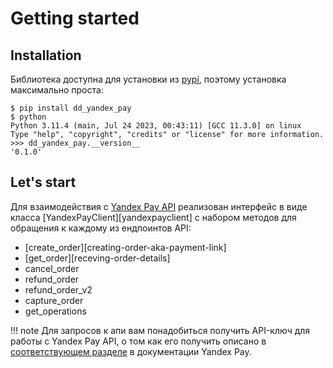 # Getting started


## Installation

Библиотека доступна для установки из [pypi](https://pypi.org/project/dd_yandex_pay/), поэтому установка максимально проста:

```console
$ pip install dd_yandex_pay
$ python
Python 3.11.4 (main, Jul 24 2023, 00:43:11) [GCC 11.3.0] on linux
Type "help", "copyright", "credits" or "license" for more information.
>>> dd_yandex_pay.__version__
'0.1.0'
```


## Let's start

Для взаимодействия с [Yandex Pay API][yandex_pay_api_docs] реализован интерфейс в виде класса [YandexPayClient][yandexpayclient] с набором методов для обращения к каждому из ендпоинтов API:

* [create_order][creating-order-aka-payment-link]
* [get_order][receving-order-details]
* cancel_order
* refund_order
* refund_order_v2
* capture_order
* get_operations

!!! note
	Для запросов к апи вам понадобиться получить API-ключ для работы с Yandex Pay API, о том как его получить описано в [соответствующем разделе](https://pay.yandex.ru/ru/docs/custom/backend/yandex-pay-api/#auth) в документации Yandex Pay.


[yandex_pay_api_docs]: https://pay.yandex.ru/ru/docs/custom/backend/yandex-pay-api/

